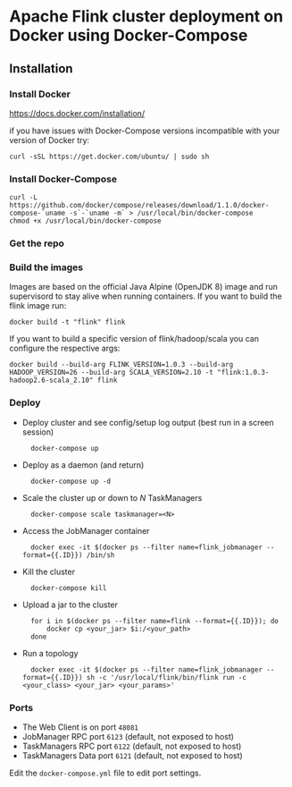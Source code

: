 # Apache Flink cluster deployment on Docker using Docker-Compose

## Installation
### Install Docker

https://docs.docker.com/installation/

if you have issues with Docker-Compose versions incompatible with your version
of Docker try:

    curl -sSL https://get.docker.com/ubuntu/ | sudo sh

### Install Docker-Compose

    curl -L https://github.com/docker/compose/releases/download/1.1.0/docker-compose-`uname -s`-`uname -m` > /usr/local/bin/docker-compose
    chmod +x /usr/local/bin/docker-compose

### Get the repo

### Build the images

Images are based on the official Java Alpine (OpenJDK 8) image and run
supervisord to stay alive when running containers. If you want to build the
flink image run:

    docker build -t "flink" flink

If you want to build a specific version of flink/hadoop/scala you can configure
the respective args:

    docker build --build-arg FLINK_VERSION=1.0.3 --build-arg HADOOP_VERSION=26 --build-arg SCALA_VERSION=2.10 -t "flink:1.0.3-hadoop2.6-scala_2.10" flink

### Deploy

- Deploy cluster and see config/setup log output (best run in a screen session)

        docker-compose up

- Deploy as a daemon (and return)

        docker-compose up -d

- Scale the cluster up or down to *N* TaskManagers

        docker-compose scale taskmanager=<N>

- Access the JobManager container

        docker exec -it $(docker ps --filter name=flink_jobmanager --format={{.ID}}) /bin/sh

- Kill the cluster

        docker-compose kill

- Upload a jar to the cluster

        for i in $(docker ps --filter name=flink --format={{.ID}}); do
            docker cp <your_jar> $i:/<your_path>
        done

- Run a topology

        docker exec -it $(docker ps --filter name=flink_jobmanager --format={{.ID}}) sh -c '/usr/local/flink/bin/flink run -c <your_class> <your_jar> <your_params>'

### Ports

- The Web Client is on port `48081`
- JobManager RPC port `6123` (default, not exposed to host)
- TaskManagers RPC port `6122` (default, not exposed to host)
- TaskManagers Data port `6121` (default, not exposed to host)

Edit the `docker-compose.yml` file to edit port settings.

